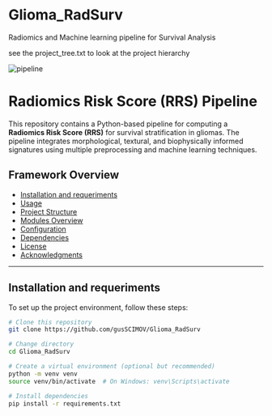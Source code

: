 # Glioma_RadSurv
Radiomics and Machine learning pipeline for Survival Analysis

see the project_tree.txt to look at the project hierarchy

![pipeline](https://github.com/user-attachments/assets/f1f9a3d6-74f8-4c35-9b7e-7cc9e63c0ac3)

# Radiomics Risk Score (RRS) Pipeline

This repository contains a Python-based pipeline for computing a **Radiomics Risk Score (RRS)** for survival stratification in gliomas. The pipeline integrates morphological, textural, and biophysically informed signatures using multiple preprocessing and machine learning techniques.

## **Framework Overview**
- [Installation and requeriments](#installation)
- [Usage](#usage)
- [Project Structure](#project-structure)
- [Modules Overview](#modules-overview)
- [Configuration](#configuration)
- [Dependencies](#dependencies)
- [License](#license)
- [Acknowledgments](#acknowledgments)

---

## **Installation and requeriments**
To set up the project environment, follow these steps:

```sh
# Clone this repository
git clone https://github.com/gusSCIMOV/Glioma_RadSurv

# Change directory
cd Glioma_RadSurv

# Create a virtual environment (optional but recommended)
python -m venv venv
source venv/bin/activate  # On Windows: venv\Scripts\activate

# Install dependencies
pip install -r requirements.txt

